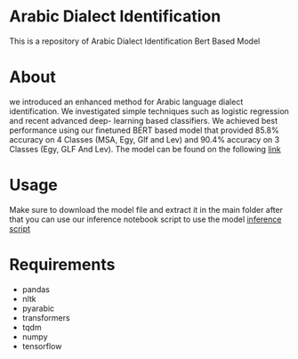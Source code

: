 # Arabic Dialect Identification

This is a repository of Arabic Dialect Identification Bert Based Model

# About
we introduced an enhanced method for Arabic language dialect identification. We investigated simple techniques such as logistic regression and recent advanced deep-
learning based classifiers. We achieved best performance using our finetuned BERT based model that provided 85.8% accuracy on 4 Classes (MSA, Egy, Glf and Lev) and 90.4% accuracy on 3 Classes (Egy, GLF And Lev). The model can be found on the following [link](https://drive.google.com/file/d/165CtKwqDvHBYGvRUU_NBY2cbKBsqeev2/view?usp=sharing)

# Usage
Make sure to download the model file and extract it in the main folder
after that you can use our inference notebook script to use the model [inference script](https://github.com/naderessam110/Arabic_Dialect_Identification/blob/main/inference.ipynb)

# Requirements
* pandas
* nltk
* pyarabic
* transformers
* tqdm
* numpy
* tensorflow
